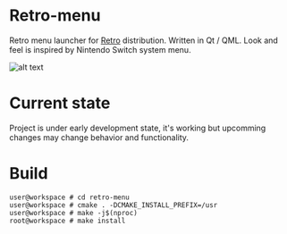 # Retro-menu
Retro menu launcher for [Retro](https://github.com/dev-0x7C6/retro-build-environment) distribution. Written in Qt / QML.  Look and feel is inspired by Nintendo Switch system menu.

![alt text](https://devwork.space/wp-content/uploads/2020/08/retro_menu.png "retro-menu 2020-08-26")

# Current state
Project is under early development state, it's working but upcomming changes may change behavior and functionality.

# Build 

```console
user@workspace # cd retro-menu
user@workspace # cmake . -DCMAKE_INSTALL_PREFIX=/usr
user@workspace # make -j$(nproc)
root@workspace # make install
```
